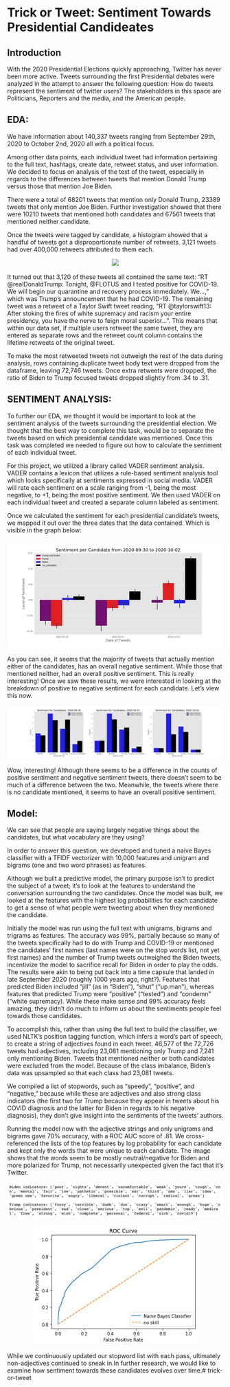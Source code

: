 # Trick or Tweet: Sentiment Towards Presidential Candideates

## Introduction

With the 2020 Presidential Elections quickly approaching, Twitter has never been more active. Tweets surrounding the first Presidential debates were analyzed in the attempt to answer the following question: How do tweets represent the sentiment of twitter users? The stakeholders in this space are Politicians, Reporters and the media, and the American people.


## EDA: 
We have information about 140,337 tweets ranging from September 29th, 2020 to October 2nd, 2020 all with a political focus.

Among other data points, each individual tweet had information pertaining to the full text, hashtags, create date, retweet status, and user information.  We decided to focus on analysis of the text of the tweet, especially in regards to the differences between tweets that mention Donald Trump versus those that mention Joe Biden.

There were a total of 68201 tweets that mention only Donald Trump, 23389 tweets that only mention Joe Biden. Further investigation showed that there were 10210 tweets that mentioned both candidates and 67561 tweets that mentioned neither candidate.

Once the tweets were tagged by candidate, a histogram showed that a handful of tweets got a disproportionate number of retweets.  3,121 tweets had over 400,000 retweets attributed to them each.

<p align="center">
  <img src="retweeet_hist.png" >
</p>

It turned out that 3,120 of these tweets all contained the same text: “RT @realDonaldTrump: Tonight, @FLOTUS and I tested positive for COVID-19. We will begin our quarantine and recovery process immediately. We…,” which was Trump’s announcement that he had COVID-19.  The remaining tweet was a retweet of a Taylor Swift tweet reading, “RT @taylorswift13: After stoking the fires of white supremacy and racism your entire presidency, you have the nerve to feign moral superior…”.  This means that within our data set, if multiple users retweet the same tweet, they are entered as separate rows and the retweet count column contains the lifetime retweets of the original tweet.

To make the most retweeted tweets not outweigh the rest of the data during analysis, rows containing duplicate tweet body text were dropped from the dataframe, leaving 72,746 tweets.  Once extra retweets were dropped, the ratio of Biden to Trump focused tweets dropped slightly from .34 to .31.

## SENTIMENT ANALYSIS:

To further our EDA, we thought it would be important to look at the sentiment analysis of the tweets surrounding the presidential election. We thought that the best way to complete this task, would be to separate the tweets based on which presidential candidate was mentioned. Once this task was completed we needed to figure out how to calculate the sentiment of each individual tweet. 

For this project, we utilized a library called VADER sentiment analysis. VADER contains a lexicon that utilizes a rule-based sentiment analysis tool which looks specifically at sentiments expressed in social media. VADER will rate each sentiment on a scale ranging from -1, being the most negative, to +1, being the most positive sentiment. We then used VADER on each individual tweet and created a separate column labeled as sentiment.

Once we calculated the sentiment for each presidential candidate’s tweets, we mapped it out over the three dates that the data contained. Which is visible in the graph below: 

<p align="center">
  <img src="Sentiment_per_candidate.png" >
</p>

As you can see, it seems that the majority of tweets that actually mention either of the candidates, has an overall negative sentiment. While those that mentioned neither, had an overall positive sentiment. This is really interesting! Once we saw these results, we were interested in looking at the breakdown of positive to negative sentiment for each candidate. Let’s view this now.

<p align="center">
  <img src="sentiment_counts.png" >
</p>

Wow, interesting! Although there seems to be a difference in the counts of positive sentiment and negative sentiment tweets, there doesn’t seem to be much of a difference between the two. Meanwhile, the tweets where there is no candidate mentioned, it seems to have an overall positive sentiment.

## Model:
We can see that people are saying largely negative things about the candidates, but what vocabulary are they using?

In order to answer this question, we developed and tuned a naive Bayes classifier with a TFIDF vectorizer with 10,000 features and unigram and bigrams (one and two word phrases) as features.

Although we built a predictive model, the primary purpose isn’t to predict the subject of a tweet; it’s to look at the features to understand the conversation surrounding the two candidates. Once the model was built, we looked at the features with the highest log probabilities for each candidate to get a sense of what people were tweeting about when they mentioned the candidate.  

Initially the model was run using the full text with unigrams, bigrams and trigrams as features. The accuracy was 99%, partially because so many of the tweets specifically had to do with Trump and COVID-19 or mentioned the candidates’ first names (last names were on the stop words list, not yet first names) and the number of Trump tweets outweighed the Biden tweets, incentivize the model to sacrifice recall for Biden in order to play the odds.  The results were akin to being put back into a time capsule that landed in late September 2020 (roughly 1000 years ago, right?).  Features that predicted Biden included “jill” (as in “Biden”),  “shut” (“up man”), whereas features that predicted Trump were “positive” (“tested”) and “condemn” (“white supremacy). While these make sense and 99% accuracy feels amazing, they didn’t do much to inform us about the sentiments people feel towards those candidates.

To accomplish this, rather than using the full text to build the classifier, we used NLTK’s position tagging function, which infers a word’s part of speech, to create a string of adjectives found in each tweet.  46,577 of the 72,726 tweets had adjectives, including 23,081 mentioning only Trump and 7,241 only mentioning Biden.  Tweets that mentioned neither or both candidates were excluded from the model.  Because of the class imbalance, Biden’s data was upsampled so that each class had 23,081 tweets.

We compiled a list of stopwords, such as “speedy”, “positive”, and “negative,” because while these are adjectives and also strong class indicators (the first two for Trump because they appear in tweets about his COVID diagnosis and the latter for Biden in regards to his negative diagnosis), they don’t give insight into the sentiments of the tweets’ authors.

Running the model now with the adjective strings and only unigrams and bigrams gave 70% accuracy, with a ROC AUC score of .81.  We cross-referenced the lists of the top features by log probability for each candidate and kept only the words that were unique to each candidate.  The image shows that the words seem to be mostly neutral/negative for Biden and more polarized for Trump, not necessarily unexpected given the fact that it’s Twitter. 

<p align="center">
  <img src="indicators.png" >
</p>

<p align="center">
  <img src="roc_curve.png" >
</p>

While we continuously updated our stopword list with each pass, ultimately non-adjectives continued to sneak in.In further research, we would like to examine how sentiment towards these candidates evolves over time.# trick-or-tweet
